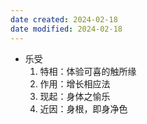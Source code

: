 ```yaml
---
date created: 2024-02-18
date modified: 2024-02-18
---
```

- 乐受
    1. 特相：体验可喜的触所缘    
    2. 作用：增长相应法
    3. 现起：身体之愉乐
    4. 近因：身根，即身净色
